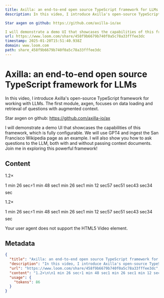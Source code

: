 ```yaml
---
title: Axilla: an end-to-end open source TypeScript framework for LLMs
description: In this video, I introduce Axilla's open-source TypeScript framework for working with LLMs. The first module, axgen, focuses on data loading and retrieval of questions with augmented context. 

Star axgen on github: https://github.com/axilla-io/ax

I will demonstrate a demo UI that showcases the capabilities of this framework, which is fully configurable. We will use GPT4 and ingest the San Francisco Wikipedia page as an example. I will also show you how to ask questions to the LLM, both with and without passing context documents. Join me in exploring this powerful framework!
url: https://www.loom.com/share/458f9b6679b740f0a5c78a33fffee3dc
timestamp: 2025-01-20T15:51:40.938Z
domain: www.loom.com
path: share_458f9b6679b740f0a5c78a33fffee3dc
---
```


# Axilla: an end-to-end open source TypeScript framework for LLMs


In this video, I introduce Axilla's open-source TypeScript framework for working with LLMs. The first module, axgen, focuses on data loading and retrieval of questions with augmented context. 

Star axgen on github: https://github.com/axilla-io/ax

I will demonstrate a demo UI that showcases the capabilities of this framework, which is fully configurable. We will use GPT4 and ingest the San Francisco Wikipedia page as an example. I will also show you how to ask questions to the LLM, both with and without passing context documents. Join me in exploring this powerful framework!


## Content

1.2×

1 min 26 sec⚡️1 min 48 sec1 min 26 sec1 min 12 sec57 sec51 sec43 sec34 sec

1.2×

1 min 26 sec⚡️1 min 48 sec1 min 26 sec1 min 12 sec57 sec51 sec43 sec34 sec

Your user agent does not support the HTML5 Video element.

## Metadata

```json
{
  "title": "Axilla: an end-to-end open source TypeScript framework for LLMs",
  "description": "In this video, I introduce Axilla's open-source TypeScript framework for working with LLMs. The first module, axgen, focuses on data loading and retrieval of questions with augmented context. \n\nStar axgen on github: https://github.com/axilla-io/ax\n\nI will demonstrate a demo UI that showcases the capabilities of this framework, which is fully configurable. We will use GPT4 and ingest the San Francisco Wikipedia page as an example. I will also show you how to ask questions to the LLM, both with and without passing context documents. Join me in exploring this powerful framework!",
  "url": "https://www.loom.com/share/458f9b6679b740f0a5c78a33fffee3dc",
  "content": "1.2×\n\n1 min 26 sec⚡️1 min 48 sec1 min 26 sec1 min 12 sec57 sec51 sec43 sec34 sec\n\n1.2×\n\n1 min 26 sec⚡️1 min 48 sec1 min 26 sec1 min 12 sec57 sec51 sec43 sec34 sec\n\nYour user agent does not support the HTML5 Video element.",
  "usage": {
    "tokens": 86
  }
}
```
